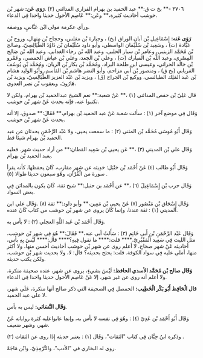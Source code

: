 ٣٧٠٦ -** بخ ت ق:** عبد الحميد بن بهرام الفزاري المدائني (٢) .**رَوَى عَن:** شهر بْن حوشب أحاديث كثيرة،** وعَن:** عَاصِم الأحول حديثا واحدا فِي الدعاء.

ورأي عكرمة مولى ابْن عَبَّاسٍ، ووصفه.

**رَوَى عَنه:** إِسْمَاعِيل بْن أبان الوراق (بخ) ، وجبارة بْن مغلس، وحجاج بْن منهال، وروح بْن عَبَّادة (ت) ، وسَعِيد بْن سُلَيْمان الواسطي، وأبو داود سُلَيْمان بْن دَاوُدَ الطَّيَالِسِيّ، وصالح بْن مُحَمَّد الزينبي، وعامر بْن سيار الحلبي، وعبد الله بْن رجاء الغداني، وعبد الله بْن صَالِح المِصْرِي، وعبد اللَّه بْن المبارك (ت) ، وعلي بْن الجعد، وعلي بْن عياش الحمصي، وعَمْرو بْن خالد الحراني، وعيسى ابن طلحة البراد، ومُحَمَّد بْن بكار بْن الريان، ومُحَمَّد بْن يُوسُفَ الفريابي (بخ ق) ، ومنصور بْن أَبي مزاحم، وأبو النضر هاشم بْن القاسم، وأَبُو الوليد هشام بْن عَبد المَلِك الطيالسي، ووكيع بْن الجراح (ق) ، ويزيد بْن عَبْد العزيز الطَّيَالِسِيّ، ويزيد بْن هَارُونَ، ويعقوب بْن نصر العدوي.

قال عَلِيّ بْن حفص المدائني (١) ،** عَنْ شعبة:** نعم الشيخ عبدالحميد بْن بهرام، ولكن لا تكتبوا عنه، فإنه يحدث عَنْ شهر بْن حوشب.

وَقَال فِي موضع آخر (١) : سألت شعبة عَنْ عبد الحميد بْن بهرام،** فَقَالَ:** صدوق، إلا أنه يحدث عَنْ شهر بْن حوشب.

وَقَال أَبُو مُوسَى مُحَمَّد بْن المثنى (٢) : ما سمعت يحيى، ولا عَبْد الرَّحْمَنِ يحدثان عن عبد الحميد بْن بهرام شيئا قط.

وَقَال علي بْن المديني (٣) ،** عَن يحيى بْن سَعِيد القطان:** من أراد حديث شهر. فعليه بعبد الحميد بْن بهرام.

وَقَال أَبُو طالب (٤) عَنْ أَحْمَد بْن حَنْبَل: حَدِيثه عن شهر مقارب، كَانَ يحفظها. كأنه يقرأ سورة من الْقُرْآن، وهُوَ سبعون حديثا طوالا (٥) .

وَقَال حرب بْن إِسْمَاعِيلَ (٦) ،** عن أَحْمَد بن حنبل:** شيخ ثقة، كَانَ يكون بالمدائن فِي بعض السواد.

وَقَال إِسْحَاق بْن مَنْصُور (٧) عَنْ يحيى بْن مَعِين،** وأبو داود:** ثقة (٨) .وَقَال علي ابن المديني (١) : ثقة عندنا، وإنما كَانَ يروى عن شهر بْن حوشب من كتاب كَانَ عنده.

وَقَال أَحْمَد بْن عَبد اللَّهِ العجلي (٢) : لا بأس به.

وَقَال عَبْد الرَّحْمَنِ بْن أَبي حَاتِم (٣) : سَأَلتُ أبي عنه،** فَقَالَ:** هُوَ فِي شهر بْن حوشب، مثل الليث فِي سَعِيد الْمَقْبُرِيّ.**** قلت:**** ما تقول فِيهِ؟**** قال:**** لَيْسَ بِهِ بأس، أحاديثه عَنْ شهر صحاح. لا أعلم روى عن شهر بْن حوشب أحاديث أحسن منها، ولا أكثر منها، أملى عليه فِي سواد الكوفة. قلت: يحتج بحديثه؟ قال: لا، ولا بحديث شهر بْن حوشب، ولكن يكتب حديثه.

**وَقَال صالح بْن مُحَمَّد الأسدي الحافظ:** لَيْسَ بشيءٍ، يروى عن شهر، عنده صحيفة منكرة، ولا أعلم أنه روى عن غير شهر، إلا عَنْ عَاصِم الأحول حديثا واحدا فِي الدعاء.

**قال الْحَافِظ أَبُو بَكْر الْخَطِيب:** الحمصل فِي الصحيفة التي ذكر صالح أنها منكرة، عَلَى شهر، لا على عبد الحميد.

**وَقَال النَّسَائي:** ليس به بأس.

وَقَال أَبُو أَحْمَد بْن عَدِيّ (٤) : وهُوَ فِي نفسه لا بأس به، وإنما عابواعليه كثرة رواياته عَنْ شهر، وشهر ضعيف.

وذكره ابنُ حِبَّان فِي كتاب "الثقات"، وَقَال (١) : يعتبر حديثه إِذَا روى عن الثقات (٢) .

روى له البخاري في "الأدب"، والتِّرْمِذِيّ، وابْن مَاجَهْ.
